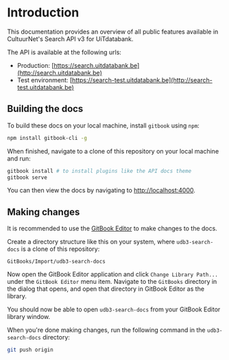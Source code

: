 # Introduction

This documentation provides an overview of all public features available in CultuurNet's Search API v3 for UiTdatabank.

The API is available at the following urls:

* Production: [https://search.uitdatabank.be](http://search.uitdatabank.be)
* Test environment: [https://search-test.uitdatabank.be](http://search-test.uitdatabank.be)

## Building the docs

To build these docs on your local machine, install `gitbook` using `npm`:

```bash
npm install gitbook-cli -g
```

When finished, navigate to a clone of this repository on your local machine and run:

```bash
gitbook install # to install plugins like the API docs theme
gitbook serve
```

You can then view the docs by navigating to [http://localhost:4000](http://localhost:4000).

## Making changes

It is recommended to use the [GitBook Editor](https://www.gitbook.com/editor) to make changes to the docs.

Create a directory structure like this on your system, where `udb3-search-docs` is a clone of this repository:

```
GitBooks/Import/udb3-search-docs 
```

Now open the GitBook Editor application and click `Change Library Path...` under the `GitBook Editor` menu item. Navigate to the `GitBooks` directory in the dialog that opens, and open that directory in GitBook Editor as the library.

You should now be able to open `udb3-search-docs` from your GitBook Editor library window.

When you're done making changes, run the following command in the `udb3-search-docs` directory:

```bash
git push origin
```



